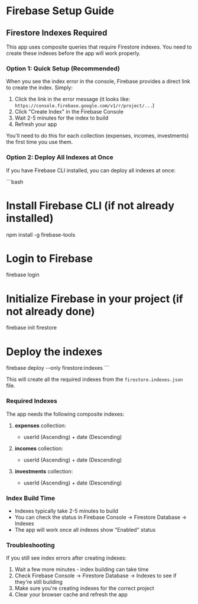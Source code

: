 # Firebase Setup Guide

## Firestore Indexes Required

This app uses composite queries that require Firestore indexes. You need to create these indexes before the app will work properly.

### Option 1: Quick Setup (Recommended)

When you see the index error in the console, Firebase provides a direct link to create the index. Simply:

1. Click the link in the error message (it looks like: `https://console.firebase.google.com/v1/r/project/...`)
2. Click "Create Index" in the Firebase Console
3. Wait 2-5 minutes for the index to build
4. Refresh your app

You'll need to do this for each collection (expenses, incomes, investments) the first time you use them.

### Option 2: Deploy All Indexes at Once

If you have Firebase CLI installed, you can deploy all indexes at once:

\`\`\`bash
# Install Firebase CLI (if not already installed)
npm install -g firebase-tools

# Login to Firebase
firebase login

# Initialize Firebase in your project (if not already done)
firebase init firestore

# Deploy the indexes
firebase deploy --only firestore:indexes
\`\`\`

This will create all the required indexes from the `firestore.indexes.json` file.

### Required Indexes

The app needs the following composite indexes:

1. **expenses** collection:
   - userId (Ascending) + date (Descending)

2. **incomes** collection:
   - userId (Ascending) + date (Descending)

3. **investments** collection:
   - userId (Ascending) + date (Descending)

### Index Build Time

- Indexes typically take 2-5 minutes to build
- You can check the status in Firebase Console → Firestore Database → Indexes
- The app will work once all indexes show "Enabled" status

### Troubleshooting

If you still see index errors after creating indexes:

1. Wait a few more minutes - index building can take time
2. Check Firebase Console → Firestore Database → Indexes to see if they're still building
3. Make sure you're creating indexes for the correct project
4. Clear your browser cache and refresh the app
